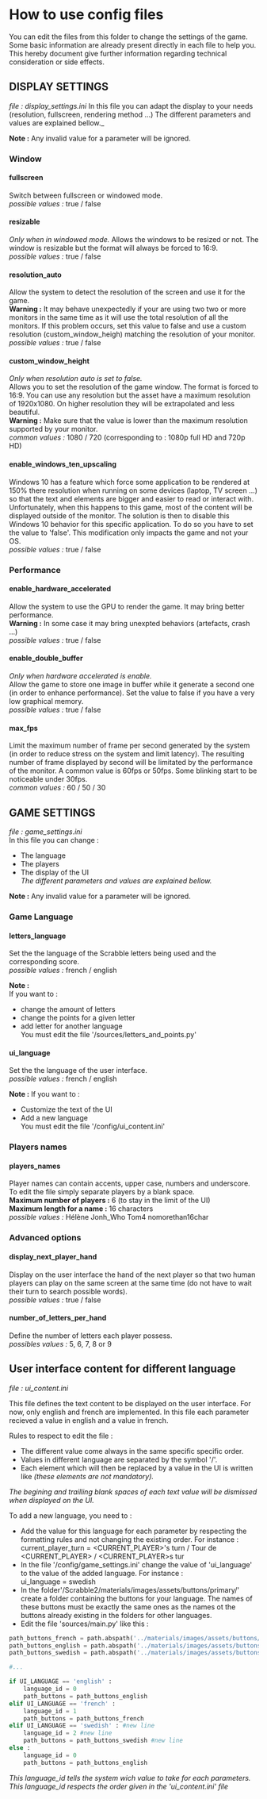 # How to use config files

You can edit the files from this folder to change the settings of the game.
Some basic information are already present directly in each file to help you.
This hereby document give further information regarding technical consideration or side effects.


## DISPLAY SETTINGS
_file : display_settings.ini_
In this file you can adapt the display to your needs (resolution, fullscreen, rendering method ...)
The different parameters and values are explained bellow._

**Note :** Any invalid value for a parameter will be ignored.

### Window

#### fullscreen
Switch between fullscreen or windowed mode.  
_possible values :_ true / false

#### resizable
_Only when in windowed mode._
Allows the windows to be resized or not. The window is resizable but the format will always be forced to 16:9.  
_possible values :_ true / false

#### resolution_auto
Allow the system to detect the resolution of the screen and use it for the game.  
**Warning :** It may behave unexpectedly if your are using two two or more monitors in the same time as it will use the total resolution of all the monitors. If this problem occurs, set this value to false and use a custom resolution (custom_window_heigh) matching the resolution of your monitor.  
_possible values :_ true / false

#### custom_window_height
_Only when resolution auto is set to false._  
Allows you to set the resolution of the game window. The format is forced to 16:9.
You can use any resolution but the asset have a maximum resolution of 1920x1080. On higher resolution they will be extrapolated and less beautiful.  
**Warning :** Make sure that the value is lower than the maximum resolution supported by your monitor.  
_common values :_ 1080 / 720 (corresponding to : 1080p full HD and 720p HD)

#### enable_windows_ten_upscaling
Windows 10 has a feature which force some application to be rendered at 150% there resolution when running on some devices (laptop, TV screen ...) so that the text and elements are bigger and easier to read or interact with. Unfortunately, when this happens to this game, most of the content will be displayed outside of the monitor. The solution is then to disable this Windows 10 behavior for this specific application. To do so you have to set the value to 'false'. This modification only impacts the game and not your OS.  
_possible values :_ true / false


### Performance

#### enable_hardware_accelerated
Allow the system to use the GPU to render the game. It may bring better performance.  
**Warning :** In some case it may bring unexpted behaviors (artefacts, crash ...)  
_possible values :_ true / false

#### enable_double_buffer
_Only when hardware accelerated is enable._  
Allow the game to store one image in buffer while it generate a second one (in order to enhance performance). Set the value to false if you have a very low graphical memory.  
_possible values :_ true / false

#### max_fps
Limit the maximum number of frame per second generated by the system (in order to reduce stress on the system and limit latency). The resulting number of frame displayed by second will be limitated by the performance of the monitor. A common value is 60fps or 50fps. Some blinking start to be noticeable under 30fps.  
_common values :_ 60 / 50 / 30



## GAME SETTINGS
_file : game_settings.ini_  
In this file you can change :
* The language
* The players
* The display of the UI  
_The different parameters and values are explained bellow._

**Note :** Any invalid value for a parameter will be ignored.


### Game Language


#### letters_language
Set the the language of the Scrabble letters being used and the corresponding score.  
_possible values :_ french / english

**Note :**  
If you want to  :
* change the amount of letters
* change the points for a given letter
* add letter for another language  
You must edit the file '/sources/letters_and_points.py' 


#### ui_language
Set the the language of the user interface.  
_possible values :_ french / english

**Note :**
If you want to :
* Customize the text of the UI
* Add a new language  
You must edit the file '/config/ui_content.ini' 

### Players names


#### players_names
Player names can contain accents, upper case, numbers and underscore.  
To edit the file simply separate players by a blank space.  
**Maximum number of players :** 6 (to stay in the limit of the UI)  
**Maximum length for a name :** 16 characters    
_possible values :_ Hélène Jonh_Who Tom4 nomorethan16char  


### Advanced options

#### display_next_player_hand
Display on the user interface the hand of the next player so that two human players can play on the same screen at the same time (do not have to wait their turn to search possible words).  
_possible values :_ true / false

#### number_of_letters_per_hand
Define the number of letters each player possess.  
_possibles values :_ 5, 6, 7, 8 or 9



## User interface content for different language 

_file : ui_content.ini_

This file defines the text content to be displayed on the user interface. For now, only english and french are implemented.
In this file each parameter recieved a value in english and a value in french.

Rules to respect to edit the file :
* The different value come always in the same specific specific order.
* Values in different language are separated by the symbol '/'.
* Each element which will then be replaced by a value in the UI is written like <THIS> _(these elements are not mandatory)._

_The begining and trailling blank spaces of each text value will be dismissed when displayed on the UI._

To add a new language, you need to :
* Add the value for this language for each parameter by respecting the formatting rules and not changing the existing order. For instance :  
	current_player_turn = <CURRENT_PLAYER>'s turn / Tour de <CURRENT_PLAYER> / <CURRENT_PLAYER>s tur
* In the file '/config/game_settings.ini' change the value of 'ui_language' to the value of the added language. For instance :  
	ui_language = swedish
* In the folder'/Scrabble2/materials/images/assets/buttons/primary/' create a folder containing the buttons for your language. The names of these buttons must be exactly the same ones as the names ot the buttons already existing in the folders for other languages.
* Edit the file 'sources/main.py' like this :  
```python
path_buttons_french = path.abspath('../materials/images/assets/buttons/primary/french/')
path_buttons_english = path.abspath('../materials/images/assets/buttons/primary/english/')
path_buttons_swedish = path.abspath('../materials/images/assets/buttons/primary/swedish/') #new line

#...

if UI_LANGUAGE == 'english' :
	language_id = 0
	path_buttons = path_buttons_english
elif UI_LANGUAGE == 'french' :
	language_id = 1
	path_buttons = path_buttons_french
elif UI_LANGUAGE == 'swedish' : #new line
	language_id = 2 #new line
	path_buttons = path_buttons_swedish #new line
else :
	language_id = 0
	path_buttons = path_buttons_english
```
_This language_id  tells the system wich value to take for each parameters. This language_id respects the order given in the 'ui_content.ini' file_

